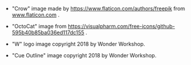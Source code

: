 * "Crow" image made by https://www.flaticon.com/authors/freepik from www.flaticon.com .

* "OctoCat" image from https://visualpharm.com/free-icons/github-595b40b85ba036ed117dc155 .

* "W" logo image copyright 2018 by Wonder Workshop.

* "Cue Outline" image copyright 2018 by Wonder Workshop.

